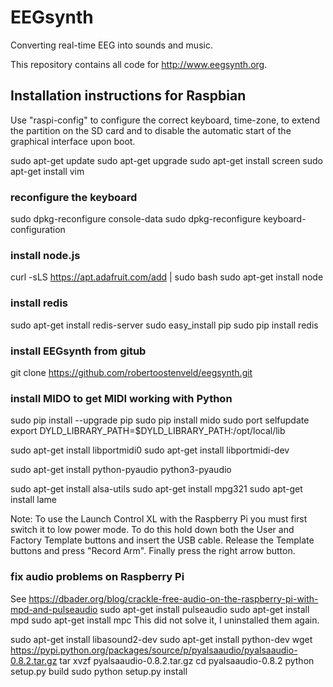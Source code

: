 # EEGsynth

Converting real-time EEG into sounds and music.

This repository contains all code for http://www.eegsynth.org.

## Installation instructions for Raspbian

Use "raspi-config" to configure the correct keyboard, time-zone,
to extend the partition on the SD card and to disable the automatic
start of the graphical interface upon boot.

sudo apt-get update
sudo apt-get upgrade
sudo apt-get install screen
sudo apt-get install vim

### reconfigure the keyboard
sudo dpkg-reconfigure console-data
sudo dpkg-reconfigure keyboard-configuration

### install node.js
curl -sLS https://apt.adafruit.com/add | sudo bash
sudo apt-get install node

### install redis
sudo apt-get install redis-server
sudo easy_install pip
sudo pip install redis

### install EEGsynth from gitub
git clone https://github.com/robertoostenveld/eegsynth.git

### install MIDO to get MIDI working with Python
sudo pip install --upgrade pip
sudo pip install mido
sudo port selfupdate
export DYLD_LIBRARY_PATH=$DYLD_LIBRARY_PATH:/opt/local/lib

sudo apt-get install libportmidi0
sudo apt-get install libportmidi-dev

sudo apt-get install python-pyaudio python3-pyaudio

sudo apt-get install alsa-utils
sudo apt-get install mpg321
sudo apt-get install lame

Note: To use the Launch Control XL with the Raspberry Pi you must
first switch it to low power mode. To do this hold down both the
User and Factory Template buttons and insert the USB cable. Release
the Template buttons and press "Record Arm". Finally press the right
arrow button.

### fix audio problems on Raspberry Pi

See https://dbader.org/blog/crackle-free-audio-on-the-raspberry-pi-with-mpd-and-pulseaudio
sudo apt-get install pulseaudio
sudo apt-get install mpd
sudo apt-get install mpc
This did not solve it, I uninstalled them again.

sudo apt-get install libasound2-dev
sudo apt-get install python-dev
wget https://pypi.python.org/packages/source/p/pyalsaaudio/pyalsaaudio-0.8.2.tar.gz
tar xvzf pyalsaaudio-0.8.2.tar.gz
cd pyalsaaudio-0.8.2
python setup.py build
sudo python setup.py install

